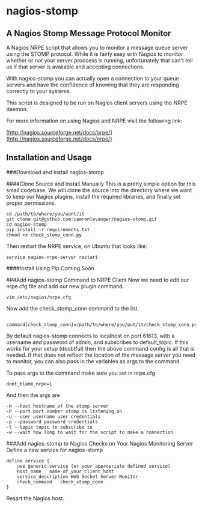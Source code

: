 nagios-stomp
============

A Nagios Stomp Message Protocol Monitor
-------------------------------------

A Nagios NRPE script that allows you to monitor a message queue server using
the STOMP protocol. While it is fairly easy with Nagios to monitor whether
or not your server proccess is running, unfortunately that can't tell us
if that server is available and accepting connections.

With nagios-stomp you can actually open a connection to your queue servers and
have the confidence of knowing that they are responding correctly to your systems.

This script is designed to be run on Nagios client servers using the NRPE daemon.

For more information on using Nagios and NRPE visit the following link:

[http://nagios.sourceforge.net/docs/nrpe/](http://nagios.sourceforge.net/docs/nrpe/)

Installation and Usage
----------------------

###Download and Install nagios-stomp

####Clone Source and Install Manually
This is a pretty simple option for this small codebase. We will clone the  source into
the directory where we want to keep our Nagios plugins, install the required libraries,
and finally set proper permissions.

	cd /path/to/where/you/want/it
	git clone git@github.com:camronlevanger/nagios-stomp.git
	cd nagios-stomp
	pip install -r requirements.txt
	chmod +x check_stomp_conn.py

Then restart the NRPE service, on Ubuntu that looks like:

	service nagios-nrpe-server restart

####Install Using Pip
Coming Soon

###Add nagios-stomp Command to NRPE Client
Now we need to edit our nrpe.cfg file and add our new plugin command.

	vim /etc/nagios/nrpe.cfg

Now add the check_stomp_conn command to the list.

	 command[check_stomp_conn]=/path/to/where/you/put/it/check_stomp_conn.py

By default nagios-stomp connects to localhost on port 61613, with a username and
password of admin, and subscribes to default_topic. If this works for your setup
(doubtful) then the above command config is all that is needed. If that does not reflect
the location of the message server you need to monitor, you can also pass in the
variables as args to the command.

To pass args to the command make sure you set in nrpe.cfg

	dont_blame_nrpe=1

And then the args are

	-H --host hostname of the stomp server
	-P --port port number stomp is listening on
	-u --user username user credentials
	-p --password password credentials
	-t --topic topic to subscribe to
	-w --wait how long to wait for the script to make a connection

###Add nagios-stomp to Nagios Checks on Your Nagios Monitoring Server
Define a new service for nagios-stomp

	define service {
		use	generic-service (or your appropriate defined service)
		host_name	name_of_your_client_host
		service_description	Web Socket Server Monitor
		check_command	check_stomp_conn
	}

Resart the Nagios host.
